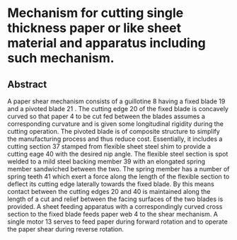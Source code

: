 # Mechanism for cutting single thickness paper or like sheet material and apparatus including such mechanism.

## Abstract
A paper shear mechanism consists of a guillotine 8 having a fixed blade 19 and a pivoted blade 21 . The cutting edge 20 of the fixed blade is concavely curved so that paper 4 to be cut fed between the blades assumes a corresponding curvature and is given some longitudinal rigidity during the cutting operation. The pivoted blade is of composite structure to simplify the manufacturing process and thus reduce cost. Essentially, it includes a cutting section 37 stamped from flexible sheet steel shim to provide a cutting eage 40 with the desired nip angle. The flexible steel section is spot welded to a mild steel backing member 39 with an elongated spring member sandwiched between the two. The spring member has a number of spring teeth 41 which exert a force along the length of the flexible section to deflect its cutting edge laterally towards the fixed blade. By this means contact between the cutting edges 20 and 40 is maintained along the length of a cut and relief between the facing surfaces of the two blades is provided. A sheet feeding apparatus with a correspondingly curved cross section to the fixed blade feeds paper web 4 to the shear mechanism. A single motor 13 serves to feed paper during forward rotation and to operate the paper shear during reverse rotation.